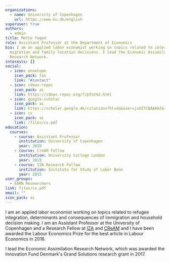 ```yaml
---
organizations:
  - name: University of Copenhagen
    url: https://www.ku.dk/english
superuser: true
authors:
  - admin
title: Mette Foged
role: Assistant Professor at the Department of Economics
bio: I am an applied labor economist working on topics related to international
  migration and family location decisions. I lead the Economic Assimilation
  Research Network.
interests: []
social:
  - icon: envelope
    icon_pack: fas
    link: "#contact"
  - icon: ideas-repec
    icon_pack: ai
    link: https://ideas.repec.org/f/pfo242.html
  - icon: google-scholar
    icon_pack: ai
    link: https://scholar.google.dk/citations?hl=da&user=jsOZ7CQAAAAJ&sortby=pubdate&btnA=1&view_op=list_works&gmla=AJsN-F5tHGbLBDkQXHKqH5jdLOUKfP43-lJKVR1UaigPcRlinxzerwaeJmcaFf8L0Xe-7jgAe6-W3sjdQVYD8k5cI6MEE7ZvWeD3d9qwFI2AziSYQ9-Qz76GU7L0tKdciDW6FzvGgzcs
  - icon: cv
    icon_pack: ai
    link: /files/cv.pdf
education:
  courses:
    - course: Assistant Professor
      institution: University of Copenhagen
      year: 2019
    - course: CreAM Fellow
      institution: University College London
      year: 2019
    - course: IZA Research Fellow
      institution: Institute for Study of Labor Bonn
      year: 2015
user_groups:
  - EARN Researchers
link: files/cv.pdf
email: ""
icon_pack: ai
---
```

I am an applied labor economist working on topics related to refugee integration, determinants and consequences of immigration and household decision making. I am an Assistant Professor at the University of Copenhagen and a Research Fellow at [IZA](https://www.iza.org/person/10325/mette-foged) and [CReAM](https://www.cream-migration.org/index.php) and I have been awarded the Labour Economics Prize for the best article in Labour Economics in 2016.

I lead the Economic Assimilation Research Network, which was awarded the Innovation Fund Denmark's Grand Solutions research grant in 2017.
